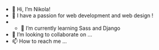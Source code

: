 - 👋 Hi, I’m Nikola!
- 👀 I have a passion for web development and web design ! 
- - 🌱 I’m currently learning Sass and Django 
- 💞️ I’m looking to collaborate on ...
- 📫 How to reach me ...

<!---
nikolanov3/nikolanov3 is a ✨ special ✨ repository because its `README.md` (this file) appears on your GitHub profile.
You can click the Preview link to take a look at your changes.
--->
